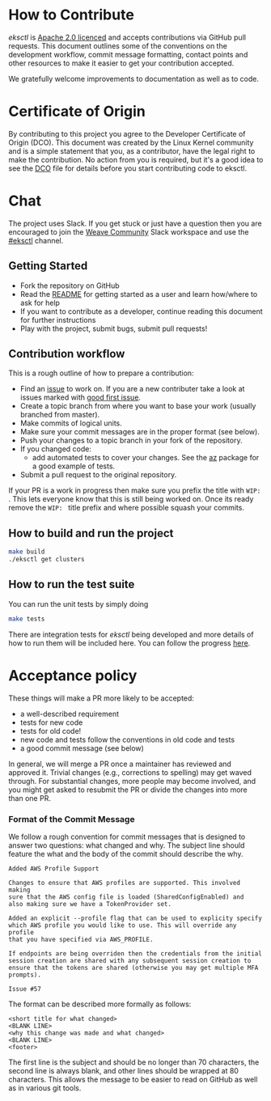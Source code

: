 # How to Contribute

*eksctl* is [Apache 2.0 licenced](LICENSE) and accepts contributions via GitHub
pull requests. This document outlines some of the conventions on the development
workflow, commit message formatting, contact points and other resources to make
it easier to get your contribution accepted.

We gratefully welcome improvements to documentation as well as to code.

# Certificate of Origin

By contributing to this project you agree to the Developer Certificate of
Origin (DCO). This document was created by the Linux Kernel community and is a
simple statement that you, as a contributor, have the legal right to make the
contribution. No action from you is required, but it's a good idea to see the
[DCO](DCO) file for details before you start contributing code to eksctl.

# Chat

The project uses Slack. If you get stuck or just have a question then you are encouraged to join the [Weave Community](https://weaveworks.github.io/community-slack/) Slack workspace and use the [#eksctl](https://weave-community.slack.com/messages/eksctl/) channel.

## Getting Started

- Fork the repository on GitHub
- Read the [README](README.md) for getting started as a user and learn how/where to ask for help 
- If you want to contribute as a developer, continue reading this document for further instructions
- Play with the project, submit bugs, submit pull requests!

## Contribution workflow

This is a rough outline of how to prepare a contribution:

- Find an [issue](https://github.com/weaveworks/eksctl/issues) to work on. If you are a new contributer
take a look at issues marked with [good first issue](https://github.com/weaveworks/eksctl/issues?q=is%3Aissue+is%3Aopen+label%3A%22good+first+issue%22).
- Create a topic branch from where you want to base your work (usually branched from master).
- Make commits of logical units.
- Make sure your commit messages are in the proper format (see below).
- Push your changes to a topic branch in your fork of the repository.
- If you changed code:
   - add automated tests to cover your changes. See the [az](https://github.com/weaveworks/eksctl/tree/master/pkg/az) package for a good example of tests.
- Submit a pull request to the original repository.

If your PR is a work in progress then make sure you prefix the title with `WIP: `. This lets everyone know that this is still being worked on. Once its ready
remove the `WIP: ` title prefix and where possible squash your commits. 

## How to build and run the project

```bash
make build
./eksctl get clusters
```

## How to run the test suite

You can run the unit tests by simply doing

```bash
make tests
```

There are integration tests for *eksctl* being developed and more details of how to run them will be included here. You can follow the progress [here](https://github.com/weaveworks/eksctl/issues/151).

# Acceptance policy

These things will make a PR more likely to be accepted:

 * a well-described requirement
 * tests for new code
 * tests for old code!
 * new code and tests follow the conventions in old code and tests
 * a good commit message (see below)

In general, we will merge a PR once a maintainer has reviewed and approved it.
Trivial changes (e.g., corrections to spelling) may get waved through.
For substantial changes, more people may become involved, and you might get asked to resubmit the PR or divide the changes into more than one PR.

### Format of the Commit Message

We follow a rough convention for commit messages that is designed to answer two
questions: what changed and why. The subject line should feature the what and
the body of the commit should describe the why.

```
Added AWS Profile Support

Changes to ensure that AWS profiles are supported. This involved making
sure that the AWS config file is loaded (SharedConfigEnabled) and
also making sure we have a TokenProvider set.

Added an explicit --profile flag that can be used to explicity specify
which AWS profile you would like to use. This will override any profile
that you have specified via AWS_PROFILE.

If endpoints are being overriden then the credentials from the initial
session creation are shared with any subsequent session creation to
ensure that the tokens are shared (otherwise you may get multiple MFA
prompts).

Issue #57
```

The format can be described more formally as follows:

```
<short title for what changed>
<BLANK LINE>
<why this change was made and what changed>
<BLANK LINE>
<footer>
```

The first line is the subject and should be no longer than 70 characters, the
second line is always blank, and other lines should be wrapped at 80 characters.
This allows the message to be easier to read on GitHub as well as in various git tools.

